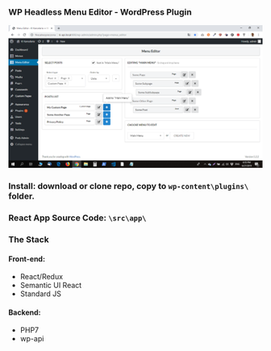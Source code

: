 ### WP Headless Menu Editor - WordPress Plugin

![wp-headless-menu-editor](/screenshot/wp-headless-menu-editor.png)

### Install: download or clone repo, copy to `wp-content\plugins\` folder.

### React App Source Code: `\src\app\`

### The Stack
#### Front-end:
* React/Redux
* Semantic UI React
* Standard JS
#### Backend:
* PHP7
* wp-api
